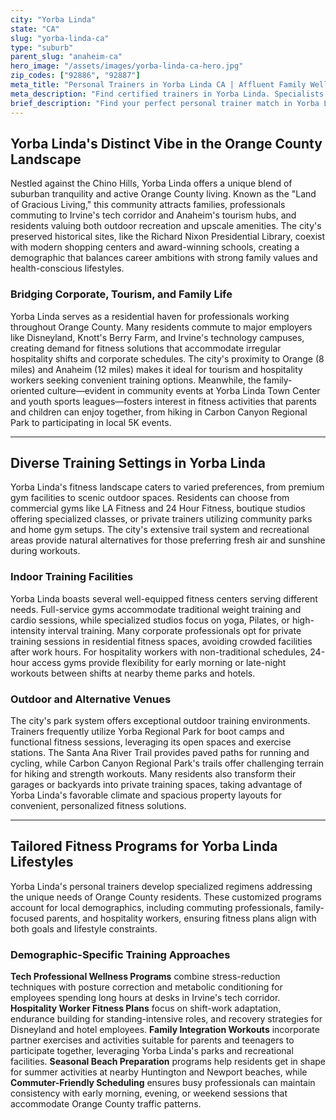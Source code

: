 ```yaml
---
city: "Yorba Linda"
state: "CA"
slug: "yorba-linda-ca"
type: "suburb"
parent_slug: "anaheim-ca"
hero_image: "/assets/images/yorba-linda-ca-hero.jpg"
zip_codes: ["92886", "92887"]
meta_title: "Personal Trainers in Yorba Linda CA | Affluent Family Wellness"
meta_description: "Find certified trainers in Yorba Linda. Specialists in executive family fitness, equestrian community training, and upscale residential amenities."
brief_description: "Find your perfect personal trainer match in Yorba Linda, CA! Our service connects you with certified fitness professionals who understand the unique Orange County lifestyle—from busy tech professionals at nearby corporate parks to hospitality workers needing flexible scheduling and families seeking active recreation. Whether you prefer private home sessions, local gym workouts, or outdoor training at Yorba Linda's beautiful parks and trails, we match you with trainers specializing in your specific goals. Achieve lasting results with personalized programs designed for Orange County's active, family-oriented community. Start your fitness journey today with our local expert matching service!"
---
```

## Yorba Linda's Distinct Vibe in the Orange County Landscape

Nestled against the Chino Hills, Yorba Linda offers a unique blend of suburban tranquility and active Orange County living. Known as the "Land of Gracious Living," this community attracts families, professionals commuting to Irvine's tech corridor and Anaheim's tourism hubs, and residents valuing both outdoor recreation and upscale amenities. The city's preserved historical sites, like the Richard Nixon Presidential Library, coexist with modern shopping centers and award-winning schools, creating a demographic that balances career ambitions with strong family values and health-conscious lifestyles.

### Bridging Corporate, Tourism, and Family Life

Yorba Linda serves as a residential haven for professionals working throughout Orange County. Many residents commute to major employers like Disneyland, Knott's Berry Farm, and Irvine's technology campuses, creating demand for fitness solutions that accommodate irregular hospitality shifts and corporate schedules. The city's proximity to Orange (8 miles) and Anaheim (12 miles) makes it ideal for tourism and hospitality workers seeking convenient training options. Meanwhile, the family-oriented culture—evident in community events at Yorba Linda Town Center and youth sports leagues—fosters interest in fitness activities that parents and children can enjoy together, from hiking in Carbon Canyon Regional Park to participating in local 5K events.

---

## Diverse Training Settings in Yorba Linda

Yorba Linda's fitness landscape caters to varied preferences, from premium gym facilities to scenic outdoor spaces. Residents can choose from commercial gyms like LA Fitness and 24 Hour Fitness, boutique studios offering specialized classes, or private trainers utilizing community parks and home gym setups. The city's extensive trail system and recreational areas provide natural alternatives for those preferring fresh air and sunshine during workouts.

### Indoor Training Facilities

Yorba Linda boasts several well-equipped fitness centers serving different needs. Full-service gyms accommodate traditional weight training and cardio sessions, while specialized studios focus on yoga, Pilates, or high-intensity interval training. Many corporate professionals opt for private training sessions in residential fitness spaces, avoiding crowded facilities after work hours. For hospitality workers with non-traditional schedules, 24-hour access gyms provide flexibility for early morning or late-night workouts between shifts at nearby theme parks and hotels.

### Outdoor and Alternative Venues

The city's park system offers exceptional outdoor training environments. Trainers frequently utilize Yorba Regional Park for boot camps and functional fitness sessions, leveraging its open spaces and exercise stations. The Santa Ana River Trail provides paved paths for running and cycling, while Carbon Canyon Regional Park's trails offer challenging terrain for hiking and strength workouts. Many residents also transform their garages or backyards into private training spaces, taking advantage of Yorba Linda's favorable climate and spacious property layouts for convenient, personalized fitness solutions.

---

## Tailored Fitness Programs for Yorba Linda Lifestyles

Yorba Linda's personal trainers develop specialized regimens addressing the unique needs of Orange County residents. These customized programs account for local demographics, including commuting professionals, family-focused parents, and hospitality workers, ensuring fitness plans align with both goals and lifestyle constraints.

### Demographic-Specific Training Approaches

**Tech Professional Wellness Programs** combine stress-reduction techniques with posture correction and metabolic conditioning for employees spending long hours at desks in Irvine's tech corridor. **Hospitality Worker Fitness Plans** focus on shift-work adaptation, endurance building for standing-intensive roles, and recovery strategies for Disneyland and hotel employees. **Family Integration Workouts** incorporate partner exercises and activities suitable for parents and teenagers to participate together, leveraging Yorba Linda's parks and recreational facilities. **Seasonal Beach Preparation** programs help residents get in shape for summer activities at nearby Huntington and Newport beaches, while **Commuter-Friendly Scheduling** ensures busy professionals can maintain consistency with early morning, evening, or weekend sessions that accommodate Orange County traffic patterns.